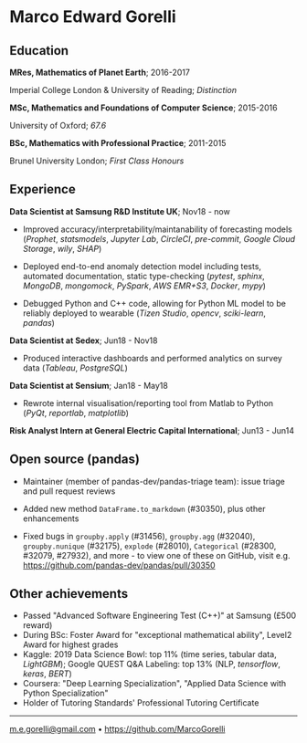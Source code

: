 Marco Edward Gorelli
============

Education
---------

**MRes, Mathematics of Planet Earth**; 2016-2017

Imperial College London & University of Reading; _Distinction_

**MSc, Mathematics and Foundations of Computer Science**; 2015-2016

University of Oxford; _67.6_

**BSc, Mathematics with Professional Practice**; 2011-2015

Brunel University London; _First Class Honours_

Experience
----------

**Data Scientist at Samsung R&D Institute UK**; Nov18 - now

* Improved accuracy/interpretability/maintanability of forecasting models (_Prophet_, _statsmodels_, _Jupyter Lab_, _CircleCI_, _pre-commit_, _Google Cloud Storage_, _wily_, _SHAP_)

* Deployed end-to-end anomaly detection model including tests, automated documentation, static type-checking (_pytest_, _sphinx_, _MongoDB_, _mongomock_, _PySpark_, _AWS EMR+S3_, _Docker_, _mypy_)

* Debugged Python and C++ code, allowing for Python ML model to be reliably deployed to wearable (_Tizen Studio_, _opencv_, _sciki-learn_, _pandas_)

**Data Scientist at Sedex**; Jun18 - Nov18

* Produced interactive dashboards and performed analytics on survey data (_Tableau_, _PostgreSQL_)

**Data Scientist at Sensium**; Jan18 - May18

* Rewrote internal visualisation/reporting tool from Matlab to Python (_PyQt_, _reportlab_, _matplotlib_)

**Risk Analyst Intern at General Electric Capital International**; Jun13 - Jun14

Open source (pandas)
--------------------

* Maintainer (member of pandas-dev/pandas-triage team): issue triage and pull request reviews

* Added new method `DataFrame.to_markdown` (#30350), plus other enhancements

* Fixed bugs in `groupby.apply` (#31456), `groupby.agg` (#32040), `groupby.nunique` (#32175), `explode` (#28010), `Categorical` (#28300, #32079, #27932), and more - to view one of these on GitHub, visit e.g. <https://github.com/pandas-dev/pandas/pull/30350>

Other achievements
------------------
* Passed "Advanced Software Engineering Test (C++)" at Samsung (£500 reward)
* During BSc: Foster Award for "exceptional mathematical ability", Level2 Award for highest grades
* Kaggle: 2019 Data Science Bowl: top 11% (time series, tabular data, _LightGBM_); Google QUEST Q&A Labeling: top 13% (NLP, _tensorflow_, _keras_, _BERT_)
* Coursera: "Deep Learning Specialization", "Applied Data Science with Python Specialization"
* Holder of Tutoring Standards' Professional Tutoring Certificate

----------------------------------------------
<m.e.gorelli@gmail.com> • <https://github.com/MarcoGorelli>
